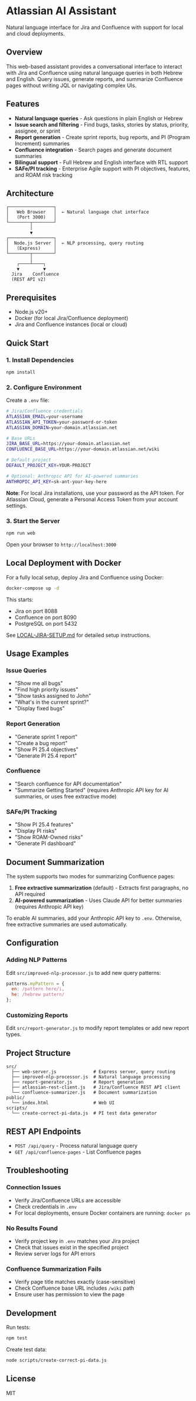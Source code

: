 # Atlassian AI Assistant

Natural language interface for Jira and Confluence with support for local and cloud deployments.

## Overview

This web-based assistant provides a conversational interface to interact with Jira and Confluence using natural language queries in both Hebrew and English. Query issues, generate reports, and summarize Confluence pages without writing JQL or navigating complex UIs.

## Features

- **Natural language queries** - Ask questions in plain English or Hebrew
- **Issue search and filtering** - Find bugs, tasks, stories by status, priority, assignee, or sprint
- **Report generation** - Create sprint reports, bug reports, and PI (Program Increment) summaries
- **Confluence integration** - Search pages and generate document summaries
- **Bilingual support** - Full Hebrew and English interface with RTL support
- **SAFe/PI tracking** - Enterprise Agile support with PI objectives, features, and ROAM risk tracking

## Architecture

```
┌─────────────────┐
│   Web Browser   │  ← Natural language chat interface
│   (Port 3000)   │
└────────┬────────┘
         │
         ▼
┌─────────────────┐
│  Node.js Server │  ← NLP processing, query routing
│   (Express)     │
└────────┬────────┘
         │
    ┌────┴────┐
    ▼         ▼
  Jira    Confluence
  (REST API v2)
```

## Prerequisites

- Node.js v20+
- Docker (for local Jira/Confluence deployment)
- Jira and Confluence instances (local or cloud)

## Quick Start

### 1. Install Dependencies

```bash
npm install
```

### 2. Configure Environment

Create a `.env` file:

```bash
# Jira/Confluence credentials
ATLASSIAN_EMAIL=your-username
ATLASSIAN_API_TOKEN=your-password-or-token
ATLASSIAN_DOMAIN=your-domain.atlassian.net

# Base URLs
JIRA_BASE_URL=https://your-domain.atlassian.net
CONFLUENCE_BASE_URL=https://your-domain.atlassian.net/wiki

# Default project
DEFAULT_PROJECT_KEY=YOUR-PROJECT

# Optional: Anthropic API for AI-powered summaries
ANTHROPIC_API_KEY=sk-ant-your-key-here
```

**Note**: For local Jira installations, use your password as the API token. For Atlassian Cloud, generate a Personal Access Token from your account settings.

### 3. Start the Server

```bash
npm run web
```

Open your browser to `http://localhost:3000`

## Local Deployment with Docker

For a fully local setup, deploy Jira and Confluence using Docker:

```bash
docker-compose up -d
```

This starts:
- Jira on port 8088
- Confluence on port 8090
- PostgreSQL on port 5432

See [LOCAL-JIRA-SETUP.md](LOCAL-JIRA-SETUP.md) for detailed setup instructions.

## Usage Examples

### Issue Queries

- "Show me all bugs"
- "Find high priority issues"
- "Show tasks assigned to John"
- "What's in the current sprint?"
- "Display fixed bugs"

### Report Generation

- "Generate sprint 1 report"
- "Create a bug report"
- "Show PI 25.4 objectives"
- "Generate PI 25.4 report"

### Confluence

- "Search confluence for API documentation"
- "Summarize Getting Started" (requires Anthropic API key for AI summaries, or uses free extractive mode)

### SAFe/PI Tracking

- "Show PI 25.4 features"
- "Display PI risks"
- "Show ROAM-Owned risks"
- "Generate PI dashboard"

## Document Summarization

The system supports two modes for summarizing Confluence pages:

1. **Free extractive summarization** (default) - Extracts first paragraphs, no API required
2. **AI-powered summarization** - Uses Claude API for better summaries (requires Anthropic API key)

To enable AI summaries, add your Anthropic API key to `.env`. Otherwise, free extractive summaries are used automatically.

## Configuration

### Adding NLP Patterns

Edit `src/improved-nlp-processor.js` to add new query patterns:

```javascript
patterns.myPattern = {
  en: /pattern here/i,
  he: /hebrew pattern/
};
```

### Customizing Reports

Edit `src/report-generator.js` to modify report templates or add new report types.

## Project Structure

```
src/
  ├── web-server.js              # Express server, query routing
  ├── improved-nlp-processor.js  # Natural language processing
  ├── report-generator.js        # Report generation
  ├── atlassian-rest-client.js   # Jira/Confluence REST API client
  └── confluence-summarizer.js   # Document summarization
public/
  └── index.html                 # Web UI
scripts/
  └── create-correct-pi-data.js  # PI test data generator
```

## REST API Endpoints

- `POST /api/query` - Process natural language query
- `GET /api/confluence-pages` - List Confluence pages

## Troubleshooting

### Connection Issues

- Verify Jira/Confluence URLs are accessible
- Check credentials in `.env`
- For local deployments, ensure Docker containers are running: `docker ps`

### No Results Found

- Verify project key in `.env` matches your Jira project
- Check that issues exist in the specified project
- Review server logs for API errors

### Confluence Summarization Fails

- Verify page title matches exactly (case-sensitive)
- Check Confluence base URL includes `/wiki` path
- Ensure user has permission to view the page

## Development

Run tests:
```bash
npm test
```

Create test data:
```bash
node scripts/create-correct-pi-data.js
```

## License

MIT
